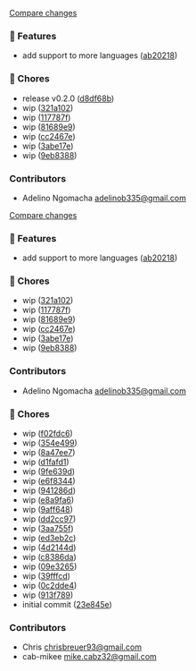 [Compare changes](https://github.com/stacksjs/ts-syntax-highlighter/compare/v0.1.0...v0.2.0)

### 🚀 Features

- add support to more languages ([ab20218](https://github.com/stacksjs/ts-syntax-highlighter/commit/ab20218))

### 🧹 Chores

- release v0.2.0 ([d8df68b](https://github.com/stacksjs/ts-syntax-highlighter/commit/d8df68b))
- wip ([321a102](https://github.com/stacksjs/ts-syntax-highlighter/commit/321a102))
- wip ([117787f](https://github.com/stacksjs/ts-syntax-highlighter/commit/117787f))
- wip ([81689e9](https://github.com/stacksjs/ts-syntax-highlighter/commit/81689e9))
- wip ([cc2467e](https://github.com/stacksjs/ts-syntax-highlighter/commit/cc2467e))
- wip ([3abe17e](https://github.com/stacksjs/ts-syntax-highlighter/commit/3abe17e))
- wip ([9eb8388](https://github.com/stacksjs/ts-syntax-highlighter/commit/9eb8388))

### Contributors

- Adelino Ngomacha <adelinob335@gmail.com>

[Compare changes](https://github.com/stacksjs/ts-syntax-highlighter/compare/v0.1.0...HEAD)

### 🚀 Features

- add support to more languages ([ab20218](https://github.com/stacksjs/ts-syntax-highlighter/commit/ab20218))

### 🧹 Chores

- wip ([321a102](https://github.com/stacksjs/ts-syntax-highlighter/commit/321a102))
- wip ([117787f](https://github.com/stacksjs/ts-syntax-highlighter/commit/117787f))
- wip ([81689e9](https://github.com/stacksjs/ts-syntax-highlighter/commit/81689e9))
- wip ([cc2467e](https://github.com/stacksjs/ts-syntax-highlighter/commit/cc2467e))
- wip ([3abe17e](https://github.com/stacksjs/ts-syntax-highlighter/commit/3abe17e))
- wip ([9eb8388](https://github.com/stacksjs/ts-syntax-highlighter/commit/9eb8388))

### Contributors

- Adelino Ngomacha <adelinob335@gmail.com>

### 🧹 Chores

- wip ([f02fdc6](https://github.com/stacksjs/ts-syntax-highlighter/commit/f02fdc6))
- wip ([354e499](https://github.com/stacksjs/ts-syntax-highlighter/commit/354e499))
- wip ([8a47ee7](https://github.com/stacksjs/ts-syntax-highlighter/commit/8a47ee7))
- wip ([d1fafd1](https://github.com/stacksjs/ts-syntax-highlighter/commit/d1fafd1))
- wip ([9fe639d](https://github.com/stacksjs/ts-syntax-highlighter/commit/9fe639d))
- wip ([e6f8344](https://github.com/stacksjs/ts-syntax-highlighter/commit/e6f8344))
- wip ([941286d](https://github.com/stacksjs/ts-syntax-highlighter/commit/941286d))
- wip ([e8a9fa6](https://github.com/stacksjs/ts-syntax-highlighter/commit/e8a9fa6))
- wip ([9aff648](https://github.com/stacksjs/ts-syntax-highlighter/commit/9aff648))
- wip ([dd2cc97](https://github.com/stacksjs/ts-syntax-highlighter/commit/dd2cc97))
- wip ([3aa755f](https://github.com/stacksjs/ts-syntax-highlighter/commit/3aa755f))
- wip ([ed3eb2c](https://github.com/stacksjs/ts-syntax-highlighter/commit/ed3eb2c))
- wip ([4d2144d](https://github.com/stacksjs/ts-syntax-highlighter/commit/4d2144d))
- wip ([c8386da](https://github.com/stacksjs/ts-syntax-highlighter/commit/c8386da))
- wip ([09e3265](https://github.com/stacksjs/ts-syntax-highlighter/commit/09e3265))
- wip ([39fffcd](https://github.com/stacksjs/ts-syntax-highlighter/commit/39fffcd))
- wip ([0c2dde4](https://github.com/stacksjs/ts-syntax-highlighter/commit/0c2dde4))
- wip ([913f789](https://github.com/stacksjs/ts-syntax-highlighter/commit/913f789))
- initial commit ([23e845e](https://github.com/stacksjs/ts-syntax-highlighter/commit/23e845e))

### Contributors

- Chris <chrisbreuer93@gmail.com>
- cab-mikee <mike.cabz32@gmail.com>

